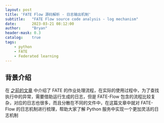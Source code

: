 ```yaml
---
layout: post
title: 'FATE Flow 源码解析 - 日志输出机制'
subtitle:   "FATE Flow source code analysis - log mechanism"
date:       2023-03-21 08:12:00
author:     "Bryan"
header-mask: 0.3
catalog:    true
tags:
    - python
    - FATE
    - Federated learning
---
```


## 背景介绍
在 [之前的文章](https://hustyichi.github.io/2023/03/08/fate-flow-loop/) 中介绍了 FATE 的作业处理流程，在实际的使用过程中，为了查找执行中的异常，需要借助运行生成的日志，但是 FATE-Flow 包含的流程比较复杂，对应的日志也很多，而且分散在不同的文件中，在这篇文章中就对 FATE-Flow 的日志机制进行梳理，帮助大家了解 Python 服务中实现一个更加灵活的日志机制



